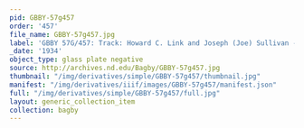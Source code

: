 ```yaml
---
pid: GBBY-57g457
order: '457'
file_name: GBBY-57g457.jpg
label: 'GBBY 57G/457: Track: Howard C. Link and Joseph (Joe) Sullivan - 1934'
_date: '1934'
object_type: glass plate negative
source: http://archives.nd.edu/Bagby/GBBY-57g457.jpg
thumbnail: "/img/derivatives/simple/GBBY-57g457/thumbnail.jpg"
manifest: "/img/derivatives/iiif/images/GBBY-57g457/manifest.json"
full: "/img/derivatives/simple/GBBY-57g457/full.jpg"
layout: generic_collection_item
collection: bagby
---
```

